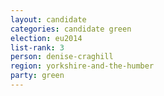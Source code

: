 ```yaml
---
layout: candidate
categories: candidate green
election: eu2014
list-rank: 3
person: denise-craghill
region: yorkshire-and-the-humber
party: green
---
```

